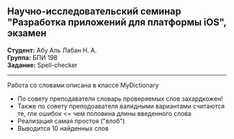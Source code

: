 ## Научно-исследовательский семинар "Разработка приложений для платформы iOS", экзамен
**Студент:** Абу Аль Лабан Н. А.  
**Группа:** БПИ 198  
**Задание:** Spell-checker  

---
Работа со словами описана в классе MyDictionary  
- По совету преподавателя словарь проверяемых слов захардкожен!
- Также по совету преподоавателя валидными вариантами считаются те, гле ошибок <= чем половина длины введенного слова
- Реализация самая простоя ("влоб")
- Выводится 10 найденных слов  
